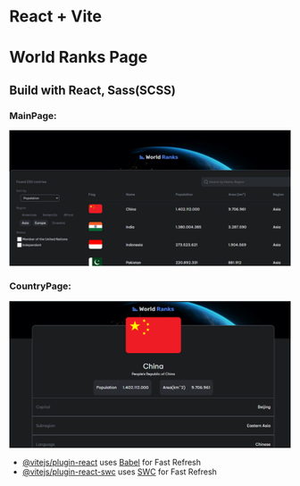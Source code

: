 # React + Vite
# World Ranks Page
## Build with React, Sass(SCSS)
### MainPage: 
![alt text](image.png)

### CountryPage:
![alt text](image-1.png)

- [@vitejs/plugin-react](https://github.com/vitejs/vite-plugin-react/blob/main/packages/plugin-react/README.md) uses [Babel](https://babeljs.io/) for Fast Refresh
- [@vitejs/plugin-react-swc](https://github.com/vitejs/vite-plugin-react-swc) uses [SWC](https://swc.rs/) for Fast Refresh
